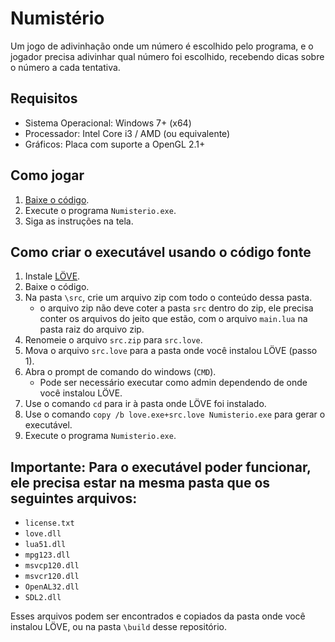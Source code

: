 # Numistério

Um jogo de adivinhação onde um número é escolhido pelo programa, e o jogador precisa adivinhar qual número foi escolhido, recebendo dicas sobre o número a cada tentativa.

## Requisitos
* Sistema Operacional: Windows 7+ (x64)
* Processador: Intel Core i3 / AMD (ou equivalente)
* Gráficos: Placa com suporte a OpenGL 2.1+

## Como jogar
1. [Baixe o código](https://github.com/JoaoCostaCode/Jogo_adivinhacao_lua/releases/latest).
2. Execute o programa `Numisterio.exe`.
3. Siga as instruções na tela.

## Como criar o executável usando o código fonte
1. Instale [LÖVE](https://love2d.org/).
2. Baixe o código.
3. Na pasta `\src`, crie um arquivo zip com todo o conteúdo dessa pasta.
   * o arquivo zip não deve coter a pasta `src` dentro do zip, ele precisa conter os arquivos do jeito que estão, com o arquivo `main.lua` na pasta raiz do arquivo zip.
5. Renomeie o arquivo `src.zip` para `src.love`.
6. Mova o arquivo `src.love` para a pasta onde você instalou LÖVE (passo 1).
7. Abra o prompt de comando do windows (`CMD`).
   * Pode ser necessário executar como admin dependendo de onde você instalou LÖVE.
9. Use o comando `cd` para ir à pasta onde LÖVE foi instalado.
10. Use o comando `copy /b love.exe+src.love Numisterio.exe` para gerar o executável.
11. Execute o programa `Numisterio.exe`.

## Importante: Para o executável poder funcionar, ele precisa estar na mesma pasta que os seguintes arquivos:
* `license.txt`
* `love.dll`
* `lua51.dll`
* `mpg123.dll`
* `msvcp120.dll`
* `msvcr120.dll`
* `OpenAL32.dll`
* `SDL2.dll`

Esses arquivos podem ser encontrados e copiados da pasta onde você instalou LÖVE, ou na pasta `\build` desse repositório.
